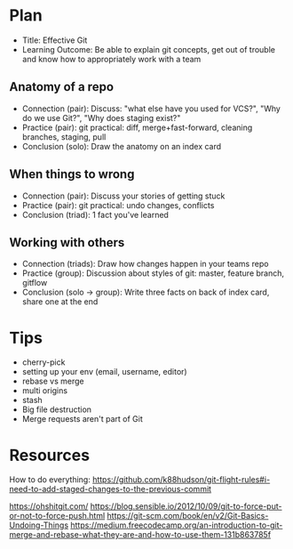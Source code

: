# Plan

* Title: Effective Git
* Learning Outcome: Be able to explain git concepts, get out of trouble and know how to appropriately work with a team

## Anatomy of a repo

* Connection (pair): Discuss: "what else have you used for VCS?", "Why do we use Git?", "Why does staging exist?"
* Practice (pair): git practical: diff, merge+fast-forward, cleaning branches, staging, pull
* Conclusion (solo): Draw the anatomy on an index card

## When things to wrong

* Connection (pair): Discuss your stories of getting stuck
* Practice (pair): git practical: undo changes, conflicts
* Conclusion (triad): 1 fact you've learned

## Working with others

* Connection (triads): Draw how changes happen in your teams repo
* Practice (group): Discussion about styles of git: master, feature branch, gitflow
* Conclusion (solo -> group): Write three facts on back of index card, share one at the end

# Tips

* cherry-pick
* setting up your env (email, username, editor)
* rebase vs merge
* multi origins
* stash
* Big file destruction
* Merge requests aren't part of Git

# Resources

How to do everything: https://github.com/k88hudson/git-flight-rules#i-need-to-add-staged-changes-to-the-previous-commit

https://ohshitgit.com/
https://blog.sensible.io/2012/10/09/git-to-force-put-or-not-to-force-push.html
https://git-scm.com/book/en/v2/Git-Basics-Undoing-Things
https://medium.freecodecamp.org/an-introduction-to-git-merge-and-rebase-what-they-are-and-how-to-use-them-131b863785f